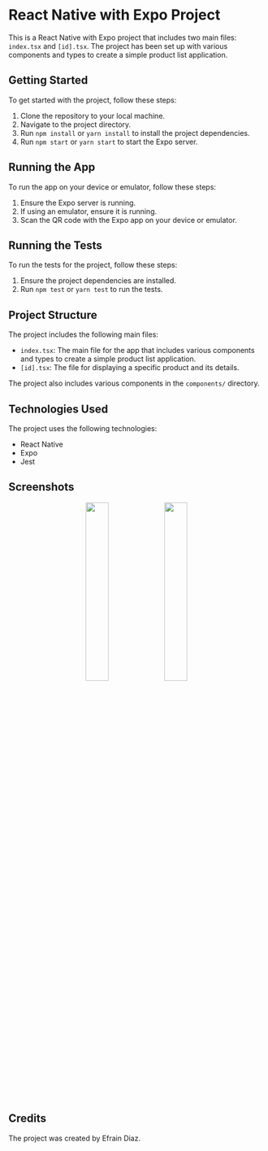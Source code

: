 React Native with Expo Project
==============================

This is a React Native with Expo project that includes two main files: `index.tsx` and `[id].tsx`. The project has been set up with various components and types to create a simple product list application.

Getting Started
---------------

To get started with the project, follow these steps:

1.  Clone the repository to your local machine.
2.  Navigate to the project directory.
3.  Run `npm install` or `yarn install` to install the project dependencies.
4.  Run `npm start` or `yarn start` to start the Expo server.

Running the App
---------------

To run the app on your device or emulator, follow these steps:

1.  Ensure the Expo server is running.
2.  If using an emulator, ensure it is running.
3.  Scan the QR code with the Expo app on your device or emulator.

Running the Tests
-----------------

To run the tests for the project, follow these steps:

1.  Ensure the project dependencies are installed.
2.  Run `npm test` or `yarn test` to run the tests.

Project Structure
-----------------

The project includes the following main files:

-   `index.tsx`: The main file for the app that includes various components and types to create a simple product list application.
-   `[id].tsx`: The file for displaying a specific product and its details.

The project also includes various components in the `components/` directory.

Technologies Used
-----------------

The project uses the following technologies:

-   React Native
-   Expo
-   Jest

Screenshots
-----------------

<p align="middle">
<img src="https://user-images.githubusercontent.com/18388202/230830087-a7c095df-ff9c-4274-9a0b-2e6aa3283916.png" width=30% height=30%>
<img src="https://user-images.githubusercontent.com/18388202/230830098-56cc2bc5-794b-467d-882d-a1dbcb2c9d23.png" width=30% height=30%>
</p>

Credits
-------

The project was created by Efrain Diaz.
